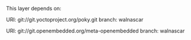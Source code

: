 This layer depends on:

URI: git://git.yoctoproject.org/poky.git
branch: walnascar

URI: git://git.openembedded.org/meta-openembedded
branch: walnascar
